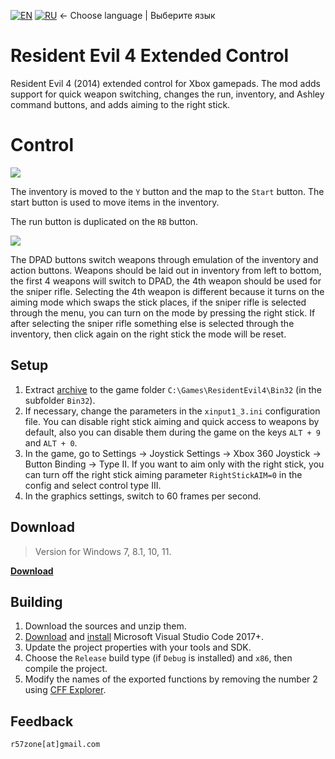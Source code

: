 [![EN](https://user-images.githubusercontent.com/9499881/33184537-7be87e86-d096-11e7-89bb-f3286f752bc6.png)](https://github.com/r57zone/RE4ExtendedControl/) 
[![RU](https://user-images.githubusercontent.com/9499881/27683795-5b0fbac6-5cd8-11e7-929c-057833e01fb1.png)](https://github.com/r57zone/RE4ExtendedControl/blob/master/README.RU.md)
← Choose language | Выберите язык

# Resident Evil 4 Extended Control
Resident Evil 4 (2014) extended control for Xbox gamepads. The mod adds support for quick weapon switching, changes the run, inventory, and Ashley command buttons, and adds aiming to the right stick.

# Control
[![](https://github-production-user-asset-6210df.s3.amazonaws.com/9499881/275010772-cfe5f18c-53bd-492c-b6f0-60f68fbc2d7f.png)](https://youtu.be/yFFzgANoAXo)

The inventory is moved to the `Y` button and the map to the `Start` button. The start button is used to move items in the inventory.


The run button is duplicated on the `RB` button.

[![](https://github-production-user-asset-6210df.s3.amazonaws.com/9499881/275028951-b59e1f5e-dcd0-4322-bc51-58b5ff594a73.jpg)](https://youtu.be/yFFzgANoAXo)

The DPAD buttons switch weapons through emulation of the inventory and action buttons. Weapons should be laid out in inventory from left to bottom, the first 4 weapons will switch to DPAD, the 4th weapon should be used for the sniper rifle. Selecting the 4th weapon is different because it turns on the aiming mode which swaps the stick places, if the sniper rifle is selected through the menu, you can turn on the mode by pressing the right stick. If after selecting the sniper rifle something else is selected through the inventory, then click again on the right stick the mode will be reset.

## Setup
1. Extract [archive](https://github.com/r57zone/RE4ExtendedControl/releases) to the game folder `C:\Games\ResidentEvil4\Bin32` (in the subfolder `Bin32`).
2. If necessary, change the parameters in the `xinput1_3.ini` configuration file. You can disable right stick aiming and quick access to weapons by default, also you can disable them during the game on the keys `ALT + 9` and `ALT + 0`.
3. In the game, go to Settings → Joystick Settings → Xbox 360 Joystick → Button Binding → Type II. If you want to aim only with the right stick, you can turn off the right stick aiming parameter `RightStickAIM=0` in the config and select control type III.
4. In the graphics settings, switch to 60 frames per second.

## Download
>Version for Windows 7, 8.1, 10, 11.

**[Download](https://github.com/r57zone/RE4ExtendedControl/releases)**

## Building
1. Download the sources and unzip them.
2. [Download](https://code.visualstudio.com/download) and [install](https://github.com/r57zone/RE4ExtendedControl/assets/9499881/69dafce6-fd57-4768-83eb-c1bb69901f07) Microsoft Visual Studio Code 2017+.
3. Update the project properties with your tools and SDK.
4. Choose the `Release` build type (if `Debug` is installed) and `x86`, then compile the project.
5. Modify the names of the exported functions by removing the number 2 using [CFF Explorer](https://ntcore.com/?page_id=388).

## Feedback
`r57zone[at]gmail.com`